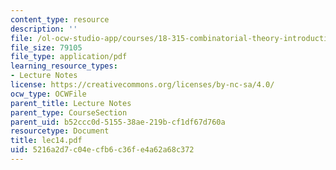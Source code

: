 ```yaml
---
content_type: resource
description: ''
file: /ol-ocw-studio-app/courses/18-315-combinatorial-theory-introduction-to-graph-theory-extremal-and-enumerative-combinatorics-spring-2005/5216a2d7c04ecfb6c36fe4a62a68c372_lec14.pdf
file_size: 79105
file_type: application/pdf
learning_resource_types:
- Lecture Notes
license: https://creativecommons.org/licenses/by-nc-sa/4.0/
ocw_type: OCWFile
parent_title: Lecture Notes
parent_type: CourseSection
parent_uid: b52ccc0d-5155-38ae-219b-cf1df67d760a
resourcetype: Document
title: lec14.pdf
uid: 5216a2d7-c04e-cfb6-c36f-e4a62a68c372
---
```

